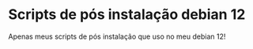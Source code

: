 # Scripts de pós instalação debian 12
Apenas meus scripts de pós instalação que uso no meu debian 12!
